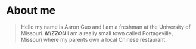 # About me
> Hello my name is Aaron Guo and I am a freshman at the University of Missouri. **_MIZZOU_**
I am a really small town called Portageville, Missouri where my parents own a local Chinese restaurant.
